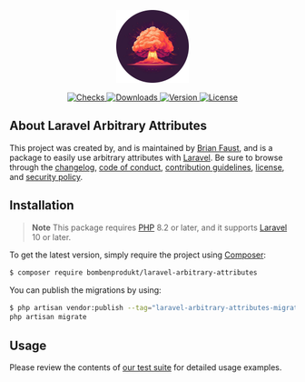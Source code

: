 <p align="center">
    <a href="https://bombenprodukt.com" target="_blank">
        <img src="https://raw.githubusercontent.com/BombenProdukt/assets/main/logo-text.svg" width="128" alt="BombenProdukt Logo" />
    </a>
</p>

<p align="center">
    <a href="https://github.com/faustbrian/laravel-arbitrary-attributes/actions">
        <img src="https://badge.sh/github/check-runs/BombenProdukt/laravel-arbitrary-attributes" alt="Checks" />
    </a>
    <a href="https://packagist.org/packages/bombenprodukt/laravel-arbitrary-attributes">
        <img src="https://badge.sh/packagist/downloads/BombenProdukt/laravel-arbitrary-attributes" alt="Downloads" />
    </a>
    <a href="https://packagist.org/packages/bombenprodukt/laravel-arbitrary-attributes">
        <img src="https://badge.sh/packagist/version/BombenProdukt/laravel-arbitrary-attributes" alt="Version" />
    </a>
    <a href="https://packagist.org/packages/bombenprodukt/laravel-arbitrary-attributes">
        <img src="https://badge.sh/packagist/license/BombenProdukt/laravel-arbitrary-attributes" alt="License" />
    </a>
</p>

## About Laravel Arbitrary Attributes

This project was created by, and is maintained by [Brian Faust](https://github.com/faustbrian), and is a package to easily use arbitrary attributes with [Laravel](https://laravel.com/). Be sure to browse through the [changelog](CHANGELOG.md), [code of conduct](.github/CODE_OF_CONDUCT.md), [contribution guidelines](.github/CONTRIBUTING.md), [license](LICENSE), and [security policy](.github/SECURITY.md).

## Installation

> **Note**
> This package requires [PHP](https://www.php.net/) 8.2 or later, and it supports [Laravel](https://laravel.com/) 10 or later.

To get the latest version, simply require the project using [Composer](https://getcomposer.org/):

```bash
$ composer require bombenprodukt/laravel-arbitrary-attributes
```

You can publish the migrations by using:

```bash
$ php artisan vendor:publish --tag="laravel-arbitrary-attributes-migrations"
php artisan migrate
```

## Usage

Please review the contents of [our test suite](/tests) for detailed usage examples.
